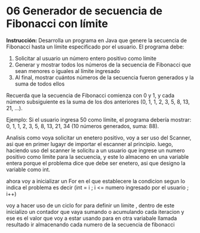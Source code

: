 # 06 **Generador de secuencia de Fibonacci con límite**

**Instrucción:** Desarrolla un programa en Java que genere la secuencia de Fibonacci hasta un límite especificado por el usuario. El programa debe:

1. Solicitar al usuario un número entero positivo como límite
2. Generar y mostrar todos los números de la secuencia de Fibonacci que sean menores o iguales al límite ingresado
3. Al final, mostrar cuántos números de la secuencia fueron generados y la suma de todos ellos

Recuerda que la secuencia de Fibonacci comienza con 0 y 1, y cada número subsiguiente es la suma de los dos anteriores (0, 1, 1, 2, 3, 5, 8, 13, 21, ...).

Ejemplo: Si el usuario ingresa 50 como límite, el programa debería mostrar: 0, 1, 1, 2, 3, 5, 8, 13, 21, 34 (10 números generados, suma: 88).

Analisis
como voya  solicitar un enetero positivo, voy a ser uso del Scanner, asi que en primer lugayr de importar el escanner al principio.
luego, haciendo uso del scanner le solicitu a un usuario que ingrese un numero positivo como limite para la secuencia, y este lo almaceno en una variable entera porque el problema dice que debe ser enetero, asi que designo la variable como int.

ahora voy a inicializar un For  en el que establecere la condicion segun lo indica el problema es decir (int = i ; i <= numero ingresado por el usuario ; i++) 

voy a hacer uso de un ciclo for para definir un limite , dentro de este inicializo un contador que vaya sumando o acumulando cada iteracion y ese es el valor que voy a estar usando para en otra variabale llamada resultado ir almacenando cada numero de la secuencia de fibonacci 